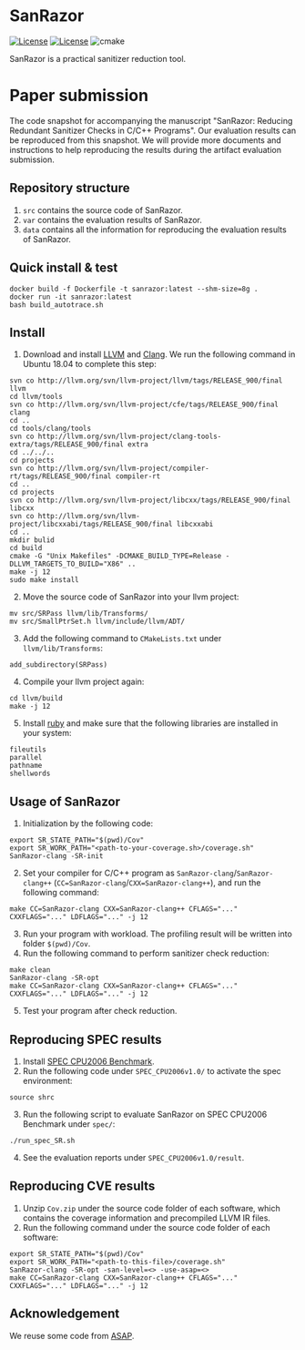 # SanRazor
[![License](https://img.shields.io/github/license/SanRazor-repo/SanRazor?color=blue)](https://opensource.org/licenses/Apache-2.0)
[![License](https://img.shields.io/github/workflow/status/SanRazor-repo/SanRazor/CMake)](https://shields.io/category/build)
![cmake](https://github.com/SanRazor-repo/SanRazor/workflows/CMake/badge.svg)

SanRazor is a practical sanitizer reduction tool.
# Paper submission
The code snapshot for accompanying the manuscript "SanRazor: Reducing Redundant Sanitizer Checks in C/C++ Programs". Our evaluation results can be reproduced from this snapshot. We will provide more documents and instructions to help reproducing the results during the artifact evaluation submission.

## Repository structure
1. `src` contains the source code of SanRazor.
2. `var` contains the evaluation results of SanRazor.
3. `data` contains all the information for reproducing the evaluation results of SanRazor.

## Quick install & test
```
docker build -f Dockerfile -t sanrazor:latest --shm-size=8g . 
docker run -it sanrazor:latest
bash build_autotrace.sh
```

## Install
1. Download and install [LLVM](https://llvm.org/docs/GettingStarted.html) and [Clang](https://clang.llvm.org/get_started.html).
We run the following command in Ubuntu 18.04 to complete this step:
```
svn co http://llvm.org/svn/llvm-project/llvm/tags/RELEASE_900/final llvm
cd llvm/tools
svn co http://llvm.org/svn/llvm-project/cfe/tags/RELEASE_900/final clang
cd ..
cd tools/clang/tools
svn co http://llvm.org/svn/llvm-project/clang-tools-extra/tags/RELEASE_900/final extra
cd ../../..
cd projects
svn co http://llvm.org/svn/llvm-project/compiler-rt/tags/RELEASE_900/final compiler-rt
cd ..
cd projects
svn co http://llvm.org/svn/llvm-project/libcxx/tags/RELEASE_900/final libcxx
svn co http://llvm.org/svn/llvm-project/libcxxabi/tags/RELEASE_900/final libcxxabi
cd ..
mkdir bulid
cd build
cmake -G "Unix Makefiles" -DCMAKE_BUILD_TYPE=Release -DLLVM_TARGETS_TO_BUILD="X86" ..
make -j 12
sudo make install
```
2. Move the source code of SanRazor into your llvm project:
```
mv src/SRPass llvm/lib/Transforms/
mv src/SmallPtrSet.h llvm/include/llvm/ADT/
```
3. Add the following command to `CMakeLists.txt` under `llvm/lib/Transforms`:
```
add_subdirectory(SRPass)
```
4. Compile your llvm project again:
```
cd llvm/build
make -j 12
```
5. Install [ruby](https://www.ruby-lang.org/en/documentation/installation/) and make sure that the following libraries are installed in your system:
```
fileutils
parallel
pathname
shellwords
```

## Usage of SanRazor
1. Initialization by the following code:
```
export SR_STATE_PATH="$(pwd)/Cov"
export SR_WORK_PATH="<path-to-your-coverage.sh>/coverage.sh"
SanRazor-clang -SR-init
```
2. Set your compiler for C/C++ program as `SanRazor-clang`/`SanRazor-clang++` (`CC=SanRazor-clang`/`CXX=SanRazor-clang++`), and run the following command:
```
make CC=SanRazor-clang CXX=SanRazor-clang++ CFLAGS="..." CXXFLAGS="..." LDFLAGS="..." -j 12
```
3. Run your program with workload. The profiling result will be written into folder `$(pwd)/Cov`.
4. Run the following command to perform sanitizer check reduction:
```
make clean
SanRazor-clang -SR-opt
make CC=SanRazor-clang CXX=SanRazor-clang++ CFLAGS="..." CXXFLAGS="..." LDFLAGS="..." -j 12
```
5. Test your program after check reduction.

## Reproducing SPEC results
1. Install [SPEC CPU2006 Benchmark](https://www.spec.org/cpu2006/).
2. Run the following code under `SPEC_CPU2006v1.0/` to activate the spec environment:
```
source shrc
```
3. Run the following script to evaluate SanRazor on SPEC CPU2006 Benchmark under `spec/`:
```
./run_spec_SR.sh
```
4. See the evaluation reports under `SPEC_CPU2006v1.0/result`.

## Reproducing CVE results
1. Unzip `Cov.zip` under the source code folder of each software, which contains the coverage information and precompiled LLVM IR files.
2. Run the following command under the source code folder of each software:
```
export SR_STATE_PATH="$(pwd)/Cov"
export SR_WORK_PATH="<path-to-this-file>/coverage.sh"
SanRazor-clang -SR-opt -san-level=<> -use-asap=<>
make CC=SanRazor-clang CXX=SanRazor-clang++ CFLAGS="..." CXXFLAGS="..." LDFLAGS="..." -j 12
```
## Acknowledgement
We reuse some code from [ASAP](https://github.com/dslab-epfl/asap).
